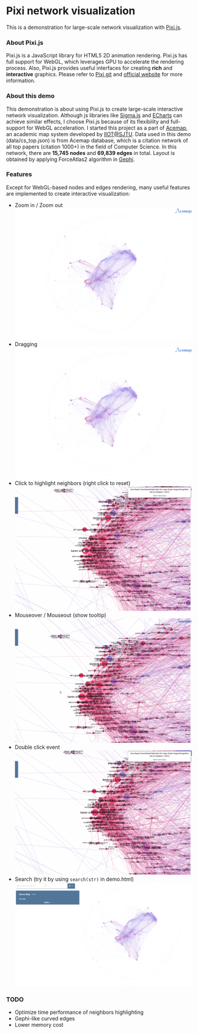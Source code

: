 # Pixi network visualization
 This is a demonstration for large-scale network visualization with [Pixi.js](https://github.com/pixijs/pixi.js).

### About Pixi.js
Pixi.js is a JavaScript library for HTML5 2D animation rendering. Pixi.js has full support for WebGL, which leverages GPU to accelerate the rendering process. Also, Pixi.js provides useful interfaces for creating **rich** and **interactive** graphics. Please refer to [Pixi git](https://github.com/pixijs/pixi.js) and [official website](https://www.pixijs.com/) for more information.

### About this demo
This demonstration is about using Pixi.js to create large-scale interactive network visualization. Although js libraries like [Sigma.js](https://github.com/jacomyal/sigma.js) and [ECharts](https://github.com/apache/incubator-echarts) can achieve similar effects, I choose Pixi.js because of its flexibility and full-support for WebGL acceleration. I started this project as a part of [Acemap](https://www.acemap.info/), an academic map system developed by [IIOT@SJTU](http://iiot.sjtu.edu.cn/index_ch.html). Data used in this demo (data/cs_top.json) is from Acemap database, which is a citation network of all top papers (citation 1000+) in the field of Computer Science. In this network, there are **15,745 nodes** and **69,839 edges** in total. Layout is obtained by applying ForceAtlas2 algorithm in [Gephi](https://github.com/gephi/gephi).

### Features
Except for WebGL-based nodes and edges rendering, many useful features are implemented to create interactive visualization:

- Zoom in / Zoom out
![zoom](gifs/zoom.gif)
- Dragging
![drag](gifs/drag.gif)
- Click to highlight neighbors (right click to reset)
![click](gifs/event_click.gif)
- Mouseover / Mouseout (show tooltip)
![hover](gifs/event_hover.gif)
- Double click event
![dbclick](gifs/event_dbclick.gif)
- Search (try it by using `search(str)` in demo.html)
![search](gifs/search.gif)
  
### TODO
- Optimize time performance of neighbors highlighting
- Gephi-like curved edges
- Lower memory cost